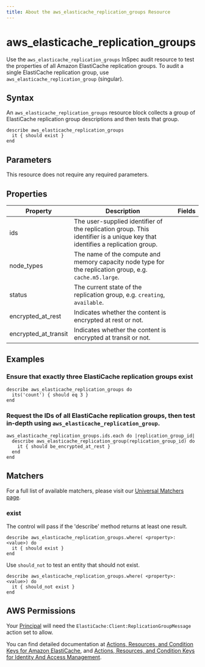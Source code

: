 ```yaml
---
title: About the aws_elasticache_replication_groups Resource
---
```


# aws\_elasticache\_replication\_groups

Use the `aws_elasticache_replication_groups` InSpec audit resource to test the properties of all Amazon ElastiCache replication groups. To audit a single ElastiCache replication group, use `aws_elasticache_replication_group` (singular).

## Syntax

An `aws_elasticache_replication_groups` resource block collects a group of ElastiCache replication group descriptions and then tests that group.

    describe aws_elasticache_replication_groups
      it { should exist }
    end

## Parameters

This resource does not require any required parameters.

## Properties

| Property | Description | Fields |
| --- | --- | --- |
|ids                       | The user-supplied identifier of the replication group. This identifier is a unique key that identifies a replication group. |
|node\_types               | The name of the compute and memory capacity node type for the replication group, e.g. `cache.m5.large`. |
|status                    | The current state of the replication group, e.g. `creating`, `available`. |
|encrypted\_at\_rest       | Indicates whether the content is encrypted at rest or not. |
|encrypted\_at\_transit    | Indicates whether the content is encrypted at transit or not. |

## Examples

### Ensure that exactly three ElastiCache replication groups exist
    describe aws_elasticache_replication_groups do
      its('count') { should eq 3 }
    end

### Request the IDs of all ElastiCache replication groups, then test in-depth using `aws_elasticache_replication_group`.
    aws_elasticache_replication_groups.ids.each do |replication_group_id|
      describe aws_elasticache_replication_group(replication_group_id) do
        it { should be_encrypted_at_rest }
      end
    end

## Matchers

For a full list of available matchers, please visit our [Universal Matchers page](https://www.inspec.io/docs/reference/matchers/).

### exist

The control will pass if the 'describe' method returns at least one result.

    describe aws_elasticache_replication_groups.where( <property>: <value>) do
      it { should exist }
    end

Use `should_not` to test an entity that should not exist.

    describe aws_elasticache_replication_groups.where( <property>: <value>) do
      it { should_not exist }
    end

## AWS Permissions

Your [Principal](https://docs.aws.amazon.com/IAM/latest/UserGuide/intro-structure.html#intro-structure-principal) will need the `ElastiCache:Client:ReplicationGroupMessage` action set to allow.

You can find detailed documentation at [Actions, Resources, and Condition Keys for Amazon ElastiCache](https://docs.aws.amazon.com/IAM/latest/UserGuide/list_amazonelasticache.html), and [Actions, Resources, and Condition Keys for Identity And Access Management](https://docs.aws.amazon.com/IAM/latest/UserGuide/list_identityandaccessmanagement.html).